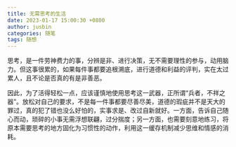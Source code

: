 ```yaml
---
title: 无需思考的生活
date: 2023-01-17 15:00:30 +0800
author: jusbin
categories: 随笔
tags: 随想
---
```

思考，是一件劳神费力的事，分辨是非、进行决策，无不需要理性的参与，动用脑力。但这事很累的，如果每件事都要追根溯底，进行道德和利益的评判，实在太过累人，且不论是否真的有是非善恶。

因此，为了活得轻松一点，应该谨慎地使用思考这一武器，正所谓“兵者，不祥之器”。放松对自己的要求，不是每一件事都要尽善尽美，道德的瑕疵并不是天大的罪过，真的犯了错也没么好怕的，实事求是、改过自新就好。一方面，告诉自己随心而动，琐碎的小事无需浮想联翩，过分揣度；另一方面，也需要刻意地练习，将原本需要思考的地方固化为习惯性的动作，利用这一缓存机制减少思维和情感的消耗。

